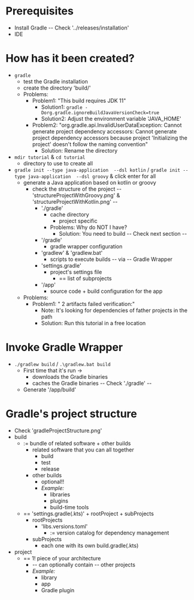 # Prerequisites
* Install Gradle  -- Check '../releases/installation'
* IDE

# How has it been created?
* `gradle`
  * test the Gradle installation
  * create the directory 'build/'
  * Problems:
    * Problem1: "This build requires JDK 11"
      * Solution1: `gradle -Dorg.gradle.ignoreBuildJavaVersionCheck=true`
      * Solution2: Adjust the environment variable 'JAVA_HOME'
    * Problem2: "org.gradle.api.InvalidUserDataException: Cannot generate project dependency accessors: Cannot generate project dependency accessors because project 'Initializing the project' doesn't follow the naming convention"
      * Solution: Rename the directory
* `mdir tutorial` & `cd tutorial` 
  * directory to use to create all
* `gradle init --type java-application  --dsl kotlin` / `gradle init --type java-application  --dsl groovy` & click enter for all
  * generate a Java application based on kotlin or groovy
    * check the structure of the project -- 'structureProjectWithGroovy.png' & 'structureProjectWithKotlin.png' -- 
      * './gradle'
        * cache directory
          * project specific
        * Problems: Why do NOT I have?
          * Solution: You need to build -- Check next section --
      * '/gradle'
        * gradle wrapper configuration
      * 'gradlew' & 'gradlew.bat'
        * scripts to execute builds -- via -- Gradle Wrapper
      * 'settings.gradle'
        * project's settings file
          * == list of subprojects
      * '/app'
        * source code + build configuration for the app
  * Problems:
    * Problem1: " 2 artifacts failed verification:"
      * Note: It's looking for dependencies of father projects in the path
      * Solution: Run this tutorial in a free location

# Invoke Gradle Wrapper
* `./gradlew build` / `.\gradlew.bat build`
  * First time that it's run -> 
    * downloads the Gradle binaries
    * caches the Gradle binaries -- Check './gradle' --
  * Generate '/app/build'

# Gradle's project structure
* Check 'gradleProjectStructure.png'
* build 
  * := bundle of related software + other builds
    * related software that you can all together
      * build
      * test
      * release
    * other builds
      * optional!!
      * _Example:_
        * libraries
        * plugins
        * build-time tools
  * == 'settings.gradle(.kts)' + rootProject + subProjects
    * rootProjects
      * 'libs.versions.toml'
        * := version catalog for dependency management
    * subProjects
      * each one with its own build.gradle(.kts)
* project
  * == 1! piece of your architecture
    * -- can optionally contain -- other projects
    * _Example:_
      * library
      * app
      * Gradle plugin
  
